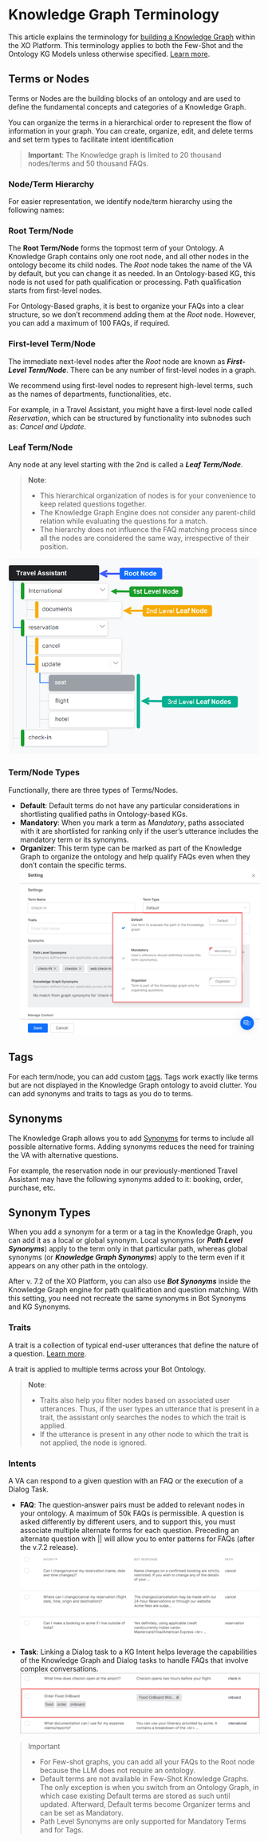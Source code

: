 # **Knowledge Graph Terminology**

This article explains the terminology for [building a Knowledge Graph](https://developer.kore.ai/docs/bots/bot-builder-tool/knowledge-task/creating-a-knowledge-graph/) within the XO Platform. This terminology applies to both the Few-Shot and the Ontology KG Models unless otherwise specified. [Learn more](https://developer.kore.ai/docs/bots/bot-builder-tool/knowledge-task/knowledge-ontology/).

## Terms or Nodes

Terms or Nodes are the building blocks of an ontology and are used to define the fundamental concepts and categories of a Knowledge Graph.

You can organize the terms in a hierarchical order to represent the flow of information in your graph. You can create, organize, edit, and delete terms and set term types to facilitate intent identification 

> **Important**: 
The Knowledge graph is limited to 20 thousand nodes/terms and 50 thousand FAQs.

### Node/Term Hierarchy

For easier representation, we identify node/term hierarchy using the following names:

### Root Term/Node

The **Root Term/Node** forms the topmost term of your Ontology. A Knowledge Graph contains only one root node, and all other nodes in the ontology become its child nodes. The *Root* node takes the name of the VA by default, but you can change it as needed. In an Ontology-based KG, this node is not used for path qualification or processing. Path qualification starts from first-level nodes. 

For Ontology-Based graphs, it is best to organize your FAQs into a clear structure, so we don’t recommend adding them at the *Root* node. However, you can add a maximum of 100 FAQs, if required. 

### First-level Term/Node

The immediate next-level nodes after the *Root* node are known as **_First-Level Term/Node_**. There can be any number of first-level nodes in a graph. 

We recommend using first-level nodes to represent high-level terms, such as the names of departments, functionalities, etc. 

For example, in a Travel Assistant, you might have a first-level node called *Reservation*, which can be structured by functionality into subnodes such as: *Cancel and Update*.

### Leaf Term/Node

Any node at any level starting with the 2nd is called a **_Leaf Term/Node_**.

> **Note**: 
>
> * This hierarchical organization of nodes is for your convenience to keep related questions together.
> * The Knowledge Graph Engine does not consider any parent-child relation while evaluating the questions for a match.
> * The hierarchy does not influence the FAQ matching process since all the nodes are considered the same way, irrespective of their position.

![leaf term](../usecases/images/leaf-term-node.png "leaf term")

### Term/Node Types

Functionally, there are three types of Terms/Nodes.

* **Default**: Default terms do not have any particular considerations in shortlisting qualified paths in Ontology-based KGs. 
* **Mandatory**: When you mark a term as _Mandatory_, paths associated with it are shortlisted for ranking only if the user’s utterance includes the mandatory term or its synonyms.
* **Organizer**: This term type can be marked as part of the Knowledge Graph to organize the ontology and help qualify FAQs even when they don’t contain the specific terms.
![organizer term](../usecases/images/organizer-term.png "organizer term")

## Tags

For each term/node, you can add custom [tags](https://developer.kore.ai/docs/bots/nlp/knowledge-graph/#Tags). Tags work exactly like terms but are not displayed in the Knowledge Graph ontology to avoid clutter. You can add synonyms and traits to tags as you do to terms.

## Synonyms

The Knowledge Graph allows you to add [Synonyms](https://developer.kore.ai/docs/bots/nlp/knowledge-graph/#Synonyms) for terms to include all possible alternative forms. Adding synonyms reduces the need for training the VA with alternative questions.

For example, the reservation node in our previously-mentioned Travel Assistant may have the following synonyms added to it: booking, order, purchase, etc. 

## Synonym Types

When you add a synonym for a term or a tag in the Knowledge Graph, you can add it as a local or global synonym. Local synonyms (or **_Path Level Synonyms_**) apply to the term only in that particular path, whereas global synonyms (or **_Knowledge Graph Synonyms_**) apply to the term even if it appears on any other path in the ontology.

After v. 7.2 of the XO Platform, you can also use **_Bot Synonyms_** inside the Knowledge Graph engine for path qualification and question matching. With this setting, you need not recreate the same synonyms in Bot Synonyms and KG Synonyms.

### Traits

A trait is a collection of typical end-user utterances that define the nature of a question. [Learn more](https://developer.kore.ai/docs/bots/nlp/traits/).

A trait is applied to multiple terms across your Bot Ontology.

> **Note**:
>
> * Traits also help you filter nodes based on associated user utterances. Thus, if the user types an utterance that is present in a trait, the assistant only searches the nodes to which the trait is applied. 
> * If the utterance is present in any other node to which the trait is not applied, the node is ignored.

### Intents

A VA can respond to a given question with an FAQ or the execution of a Dialog Task.

* **FAQ**: The question-answer pairs must be added to relevant nodes in your ontology. A maximum of 50k FAQs is permissible. A question is asked differently by different users, and to support this, you must associate multiple alternate forms for each question. Preceding an alternate question with || will allow you to enter patterns for FAQs (after the v.7.2 release).
![faq intent and bot response](../usecases/images/faq-intent-bot-response.png "faq intent and bot response")

* **Task**: Linking a Dialog task to a KG Intent helps leverage the capabilities of the Knowledge Graph and Dialog tasks to handle FAQs that involve complex conversations.
![link dialog task to kg intent](../usecases/images/link-dialog-task-to-kg-intent.png "link dialog task to kg intent")

> Important
>
> * For Few-shot graphs, you can add all your FAQs to the Root node because the LLM does not require an ontology.
> * Default terms are not available in Few-Shot Knowledge Graphs. The only exception is when you switch from an Ontology Graph, in which case existing Default terms are stored as such until updated. Afterward, Default terms become Organizer terms and can be set as Mandatory.
> * Path Level Synonyms are only supported for Mandatory Terms and for Tags.
